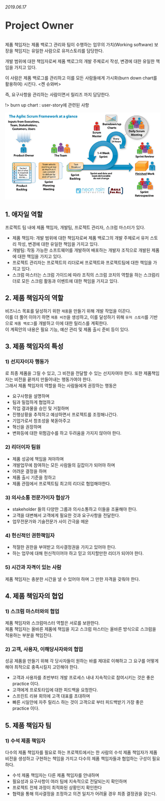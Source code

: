 ###### 2019.06.17

<p style="color:#333333; font-size: 2rem; font-weight:700;">Project Owner</p>
제품 책임자는 제품 백로그 관리와 팀이 수행하는 업무의 가치(Working software) 보장을 책임지는 유일한 사람으로 유저스토리를 담당한다.

개발 범위에 대한 책임자로써 제품 백로그의 개발 주체로서 작성, 변경에 대한 유일한 책임을 가지고 있다.

이 사람은 제품 백로그를 관리하고 이를 모든 사람들에게 가시화(burn down chart를 활용하여) 시킨다. <켄 슈와버>

즉, 요구사항을 관리하는 사람이면서 릴리즈 까지 담당한다.

!> burn up chart : user-story에 관련된 사항

![sprint](_assets/sprint.jpeg)

## 1. 애자일 역할
프로젝트 팀 내에 제품 책임자, 개발팀, 프로젝트 관리자, 스크럼 마스터가 있다.
* 제품 책임자: 개발 범위에 대한 책임자로써 제품 백로그의 개발 주체로서 유저 스토리 작성, 변경에 대한 유일한 책임을 가지고 있다.
* 개발팀: 작동 가능한 소프트웨어를 개발하여 배포하는 개발자 조직으로 개발된 제품에 대한 책임을 가지고 있다.
* 프로젝트 관리자는 프로젝트의 리더로써 프로젝트와 프로젝트팀에 대한 책임을 가지고 있다.
* 스크럼 마스터는 스크럼 가이드에 따라 조직의 스크럼 코치의 역할을 하는 스크럼리더로 모든 스크럼 활동과 이벤트에 대한 책임을 가지고 있다.

## 2. 제품 책임자의 역할
비즈니스 목표를 달성하기 위한 `제품`을 만들기 위해 개발 작업을 이끈다.  
이를 더 풀어 이야기 하면 `제품 비전`을 생성하고, 이를 달성하기 위해 `유저 스토리`를 기반으로 `제품 백로그`를 개발하고 이에 대한 릴리스를 계획한다.  
이 계획안의 내용은 필요 기능, 예산 관리 및 제품 출시 준비 등이 있다.

## 3. 제품 책임자의 특성
### 1) 선지자이자 행동가  
로 최종 제품을 그릴 수 있고, 그 비전을 전달할 수 있는 선지자여야 한다. 또한 제품책임자는 비전을 끝까지 만들어내는 행동가여야 한다.  
그래서 제품 책임자의 역할을 하는 사람들에게 권장하는 행동은
* 요구사항을 설명하며
* 팀과 밀접하게 협업하고
* 작업 결과물을 승인 및 거절하며
* 진행상황을 추적하고 예상하면서 프로젝트를 조정해나간다.
* 기업가로서 창조성을 북돋아주고
* 혁신을 권장하며
* 변화등에 대한 위험감수를 하고 두려움을 가지지 않아야 한다.

### 2) 리더이자 팀원
* 제품 성공에 책임을 져야하며
* 개발업무에 참여하는 모든 사람들의 길잡이가 되어야 하며
* 어려운 결정을 하며
* 제품 출시 기준을 정하고
* 제품 관점에서 프로젝트팀 최고의 리더로 협업해야한다.

### 3) 의사소통 전문가이자 협상가
* stakeholder 들의 다양한 그룹과 의사소통하고 이들을 조율해야 한다.
* 고객을 대변해서 고객에게 필요한 것과 요구사항을 전달한다.
* 업무전문가와 기술전문가 사이 간극을 메운

### 4) 헌신적인 권한책임자
* 적절한 권한을 부여받고 의사결정권을 가지고 있어야 한다.
* 하는 업무에 대해 헌신적이어야 하고 믿고 의지할만한 리더가 되어야 한다.

### 5) 시간과 자격이 있는 사람
제품 책임자는 충분한 시간을 낼 수 있어야 하며 그 만한 자격을 갖춰야 한다.

## 4. 제품 책임자의 협업

### 1) 스크럼 마스터와의 협업
제품 책임자와 스크럼마스터 역할은 서로를 보완한다.  
제품 책임자는 올바른 제품에 책임을 지고 스크럼 마스터는 올바른 방식으로 스크럼을 적용하는 부분을 책임진다.

### 2) 고객, 사용자, 이해당사자와의 협업

성공 제품을 만들기 위해 각 당사자들이 원하는 바를 제대로 이해하고 그 요구를 어떻게 해야 최적으로 충족시킬지 고민해야 한다.
* 고객과 사용자를 초반부터 개발 프로세스 내내 지속적으로 참여시키는 것은 좋은 practice 이다.
* 고객에게 프로토타입에 대한 피드백을 요청한다.
* 스프린트 리뷰 회의에 고객 대표를 초대하며
* 빠른 시일안에 자주 릴리스 하는 것이 고객으로 부터 피드백받기 가장 좋은 practice 이다.

## 5. 제품 책임자 팀

### 1) 수석 제품 책임자

다수의 제품 책임자를 필요로 하는 프로젝트에서는 한 사람의 수석 제품 책임자가 제품 비전을 생성하고 구현하는 책임을 가지고 다수의 제품 책임자들과 협업하는 구성이 필요하다.  
* 수석 제품 책임자는 다른 제품 책임자를 안내하며
* 필요성과 요구사항이 여러 팀에 지속적으로 전달되는지 확인하며
* 프로젝트 전체 과정이 최적화된 상황인지 확인한다
* 협력을 통해 의사결정을 조정하고 의견 일치가 어려울 경우 최종 결정권을 갖는다.